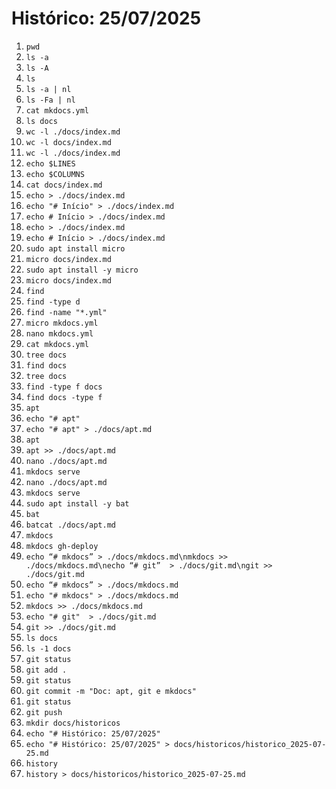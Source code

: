 # Histórico: 25/07/2025

1. `pwd`
2. `ls -a`
3. `ls -A`
4. `ls`
5. `ls -a | nl`
6. `ls -Fa | nl`
7. `cat mkdocs.yml`
8. `ls docs`
9. `wc -l ./docs/index.md`
10. `wc -l docs/index.md`
11. `wc -l ./docs/index.md`
12. `echo $LINES`
13. `echo $COLUMNS`
14. `cat docs/index.md`
15. `echo > ./docs/index.md`
16. `echo "# Início" > ./docs/index.md`
17. `echo # Início > ./docs/index.md`
18. `echo > ./docs/index.md`
19. `echo # Início > ./docs/index.md`
20. `sudo apt install micro`
21. `micro docs/index.md`
22. `sudo apt install -y micro`
23. `micro docs/index.md`
24. `find`
25. `find -type d`
26. `find -name "*.yml"`
27. `micro mkdocs.yml`
28. `nano mkdocs.yml`
29. `cat mkdocs.yml`
30. `tree docs`
31. `find docs`
32. `tree docs`
33. `find -type f docs`
34. `find docs -type f`
35. `apt`
36. `echo "# apt" `
37. `echo "# apt" > ./docs/apt.md`
38. `apt`
39. `apt >> ./docs/apt.md`
40. `nano ./docs/apt.md`
41. `mkdocs serve`
42. `nano ./docs/apt.md`
43. `mkdocs serve`
44. `sudo apt install -y bat`
45. `bat`
46. `batcat ./docs/apt.md`
47. `mkdocs`
48. `mkdocs gh-deploy`
49. `echo “# mkdocs” > ./docs/mkdocs.md\nmkdocs >> ./docs/mkdocs.md\necho “# git”  > ./docs/git.md\ngit >> ./docs/git.md`
50. `echo “# mkdocs” > ./docs/mkdocs.md`
51. `echo "# mkdocs" > ./docs/mkdocs.md`
52. `mkdocs >> ./docs/mkdocs.md`
53. `echo "# git"  > ./docs/git.md`
54. `git >> ./docs/git.md`
55. `ls docs`
56. `ls -1 docs`
57. `git status`
58. `git add .`
59. `git status`
60. `git commit -m "Doc: apt, git e mkdocs"`
61. `git status`
62. `git push`
63. `mkdir docs/historicos`
64. `echo "# Histórico: 25/07/2025"`
65. `echo "# Histórico: 25/07/2025" > docs/historicos/historico_2025-07-25.md`
66. `history`
67. `history > docs/historicos/historico_2025-07-25.md`